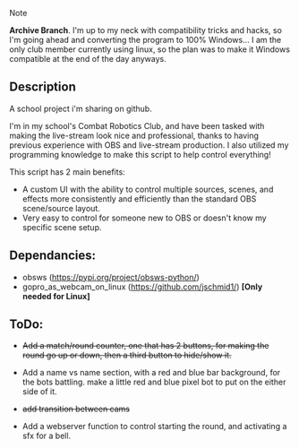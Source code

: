 > [!NOTE]
> **Archive Branch**. I'm up to my neck with compatibility tricks and hacks, so I'm going ahead and converting the program to 100% Windows... I am the only club member currently using linux, so the plan was to make it Windows compatible at the end of the day anyways.

## Description

A school project i'm sharing on github.

I'm in my school's Combat Robotics Club, and have been tasked with making the live-stream look nice and professional, thanks to having previous experience with OBS and live-stream production. I also utilized my programming knowledge to make this script to help control everything!

This script has 2 main benefits:

+ A custom UI with the ability to control multiple sources, scenes, and effects more consistently and efficiently than the standard OBS scene/source layout.
+ Very easy to control for someone new to OBS or doesn't know my specific scene setup.

## Dependancies:
+ obsws (https://pypi.org/project/obsws-python/)
+ gopro_as_webcam_on_linux (https://github.com/jschmid1/) **[Only needed for Linux]**

## ToDo:

+ ~~Add a match/round counter, one that has 2 buttons, for making the round go up or down, then a third button to hide/show it.~~

+ Add a name vs name section, with a red and blue bar background, for the bots battling. make a little red and blue pixel bot to put on the either side of it.

+ ~~add transition between cams~~

+ Add a webserver function to control starting the round, and activating a sfx for a bell.
